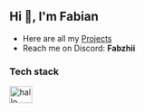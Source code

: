 ## Hi 👋, I'm Fabian

- Here are all my [Projects](https://github.com/Fabzhii?tab=repositories)
- Reach me on Discord: **Fabzhii**

### Tech stack

<a href="https://discord.gg/hallo" target="blank"><img align="center" src="https://raw.githubusercontent.com/rahuldkjain/github-profile-readme-generator/master/src/images/icons/Social/discord.svg" alt="hallo" height="30" width="40" /></a>

